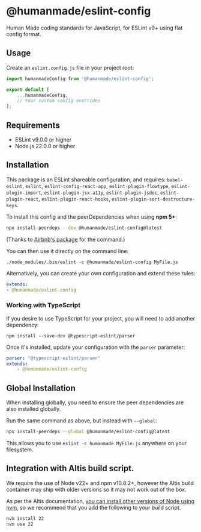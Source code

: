 # @humanmade/eslint-config

Human Made coding standards for JavaScript, for ESLint v9+ using flat config format.

## Usage

Create an `eslint.config.js` file in your project root:

```js
import humanmadeConfig from '@humanmade/eslint-config';

export default [
	...humanmadeConfig,
	// Your custom config overrides
];
```

## Requirements

- ESLint v9.0.0 or higher
- Node.js 22.0.0 or higher

## Installation

This package is an ESLint shareable configuration, and requires: `babel-eslint`, `eslint`, `eslint-config-react-app`, `eslint-plugin-flowtype`, `eslint-plugin-import`, `eslint-plugin-jsx-a11y`, `eslint-plugin-jsdoc`, `eslint-plugin-react`, `eslint-plugin-react-hooks`, `eslint-plugin-sort-destructure-keys`.

To install this config and the peerDependencies when using **npm 5+**:

```bash
npx install-peerdeps --dev @humanmade/eslint-config@latest
```

(Thanks to [Airbnb's package](https://www.npmjs.com/package/eslint-config-airbnb) for the command.)

You can then use it directly on the command line:

```shell
./node_modules/.bin/eslint -c @humanmade/eslint-config MyFile.js
```

Alternatively, you can create your own configuration and extend these rules:

```yaml
extends:
- @humanmade/eslint-config
```

### Working with TypeScript

If you desire to use TypeScript for your project, you will need to add another dependency:

```shell
npm install --save-dev @typescript-eslint/parser
```

Once it's installed, update your configuration with the `parser` parameter:

```yml
parser: "@typescript-eslint/parser"
extends:
    - @humanmade/eslint-config
```

## Global Installation

When installing globally, you need to ensure the peer dependencies are also installed globally.

Run the same command as above, but instead with `--global`:

```bash
npx install-peerdeps --global @humanmade/eslint-config@latest
```

This allows you to use `eslint -c humanmade MyFile.js` anywhere on your filesystem.

## Integration with Altis build script.

We require the use of Node v22+ and npm v10.8.2+, however the Altis build container may ship with older versions so it may not work out of the box.

As per the Altis documentation, [you can install other versions of Node using nvm](https://docs.altis-dxp.com/cloud/build-scripts/#included-build-tools), so we recommend that you add the following to your build script.

```bash
nvm install 22
nvm use 22
```
